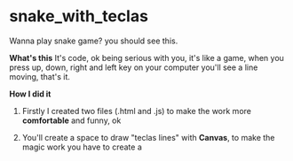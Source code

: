 # snake_with_teclas
Wanna play snake game? you should see this.

<strong>What's this</strong>
It's code, ok being serious with you, it's like a game, 
when you press up, down, right and left key on your computer you'll see a line moving, that's it.

<strong>How I did it</strong>

1. Firstly I created two files (.html and .js) to make the work more <strong>comfortable</strong> and funny, ok

2. You'll create a space to draw "teclas lines" with <strong>Canvas</strong>, to make the magic work you have to create a <strong><script> tag</strong>, and after that you put an <strong>"AddEventListener"</strong> in this case <strong>keydown</strong>

3. The way AddEventListener works is with <strong>functions</strong>. Step 3 create that function, with that I create "teclas" variable including all the key Code i'll need (Arrow up, Arrow down, ...)

4. This is rare <strong>Switch</strong>, it's a Conditional, well i create that with <strong>( event.keyCode )</strong> from <strong>AddEventListener function</strong>.

5. <strong>Decorate everything.</strong>
